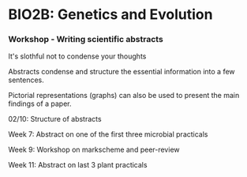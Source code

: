 # BIO2B: Genetics and Evolution
### Workshop - Writing scientific abstracts
It's slothful not to condense your thoughts

Abstracts condense and structure the essential information into a few sentences.

Pictorial representations (graphs) can also be used to present the main findings of a paper.


02/10: Structure of abstracts

Week 7: Abstract on one of the first three microbial practicals

Week 9: Workshop on markscheme and peer-review

Week 11: Abstract on last 3 plant practicals



